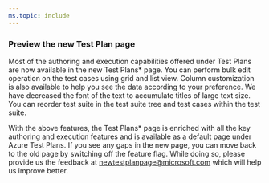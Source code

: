 ```yaml
---
ms.topic: include
---
```


### Preview the new Test Plan page 

Most of the authoring and execution capabilities offered under Test Plans are now available in the new Test Plans* page. You can perform bulk edit operation on the test cases using grid and list view. Column customization is also available to help you see the data according to your preference. We have decreased the font of the text to accumulate titles of large text size. You can reorder test suite in the test suite tree and test cases within the test suite.

With the above features, the Test Plans* page is enriched with all the key authoring and execution features and is available as a default page under Azure Test Plans. If you see any gaps in the new page, you can move back to the old page by switching off the feature flag. While doing so, please provide us the feedback at newtestplanpage@microsoft.com which will help us improve better.
 
